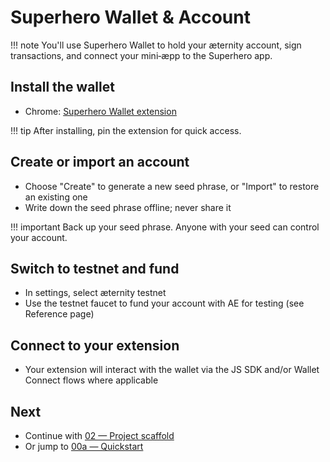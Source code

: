 # Superhero Wallet & Account

!!! note
    You'll use Superhero Wallet to hold your æternity account, sign transactions, and connect your mini‑æpp to the Superhero app.

## Install the wallet
- Chrome: [Superhero Wallet extension](https://chromewebstore.google.com/detail/superhero-wallet/mnhmmkepfddpifjkamaligfeemcbhdne)

!!! tip
    After installing, pin the extension for quick access.

## Create or import an account
- Choose "Create" to generate a new seed phrase, or "Import" to restore an existing one
- Write down the seed phrase offline; never share it

!!! important
    Back up your seed phrase. Anyone with your seed can control your account.

## Switch to testnet and fund
- In settings, select æternity testnet
- Use the testnet faucet to fund your account with AE for testing (see Reference page)

## Connect to your extension
- Your extension will interact with the wallet via the JS SDK and/or Wallet Connect flows where applicable

## Next
- Continue with [02 — Project scaffold](./02-project-scaffold.md)
- Or jump to [00a — Quickstart](./00a-quickstart.md)
